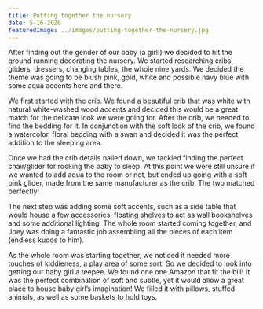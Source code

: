 ```yaml
---
title: Putting together the nursery
date: 5-16-2020
featuredImage: ../images/putting-together-the-nursery.jpg
---
```


After finding out the gender of our baby (a girl!) we decided to hit the ground running decorating the nursery. We started researching cribs, gliders, dressers, changing tables, the whole nine yards. We decided the theme was going to be blush pink, gold, white and possible navy blue with some aqua accents here and there.

We first started with the crib. We found a beautiful crib that was white with natural white-washed wood accents and decided this would be a great match for the delicate look we were going for. After the crib, we needed to find the bedding for it. In conjunction with the soft look of the crib, we found a watercolor, floral bedding with a swan and decided it was the perfect addition to the sleeping area.

Once we had the crib details nailed down, we tackled finding the perfect chair/glider for rocking the baby to sleep. At this point we were still unsure if we wanted to add aqua to the room or not, but ended up going with a soft pink glider, made from the same manufacturer as the crib. The two matched perfectly!

The next step was adding some soft accents, such as a side table that would house a few accessories, floating shelves to act as wall bookshelves and some additional lighting. The whole room started coming together, and Joey was doing a fantastic job assembling all the pieces of each item (endless kudos to him).

As the whole room was starting together, we noticed it needed more touches of kiddieness, a play area of some sort. So we decided to look into getting our baby girl a teepee. We found one one Amazon that fit the bill! It was the perfect combination of soft and subtle, yet it would allow a great place to house baby girl’s imagination! We filled it with pillows, stuffed animals, as well as some baskets to hold toys.
